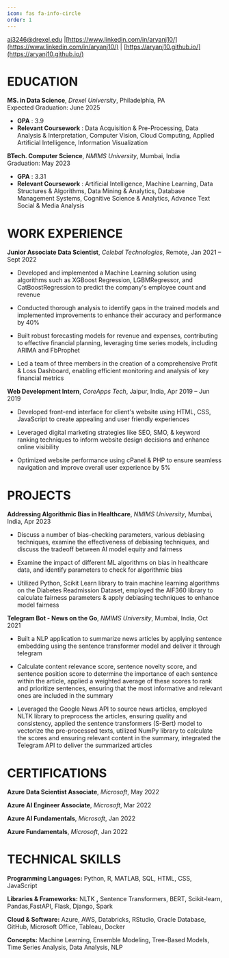 ```yaml
---
icon: fas fa-info-circle
order: 1
---
```


[aj3246@drexel.edu](mailto:aj3246@drexel.edu) |[https://www.linkedin.com/in/aryanj10/](https://www.linkedin.com/in/aryanj10/) | [https://aryanj10.github.io/](https://aryanj10.github.io/)

# EDUCATION

**MS. in Data Science**, _Drexel University_, Philadelphia, PA   
Expected Graduation: June 2025

- **GPA** : 3.9
- **Relevant Coursework** : Data Acquisition & Pre-Processing, Data Analysis & Interpretation, Computer Vision, Cloud Computing, Applied Artificial Intelligence, Information Visualization

**BTech. Computer Science**, _NMIMS University_, Mumbai, India   
Graduation: May 2023

- **GPA** : 3.31
- **Relevant Coursework** : Artificial Intelligence, Machine Learning, Data Structures & Algorithms, Data Mining & Analytics, Database Management Systems, Cognitive Science & Analytics, Advance Text Social & Media Analysis

# WORK EXPERIENCE

**Junior Associate Data Scientist**, _Celebal Technologies_,  Remote,  Jan 2021 – Sept 2022

- Developed and implemented a Machine Learning solution using algorithms such as XGBoost Regression, LGBMRegressor, and CatBoostRegression to predict the company's employee count and revenue

- Conducted thorough analysis to identify gaps in the trained models and implemented improvements to enhance their accuracy and performance by 40%

- Built robust forecasting models for revenue and expenses, contributing to effective financial planning, leveraging time series models, including ARIMA and FbProphet

- Led a team of three members in the creation of a comprehensive Profit & Loss Dashboard, enabling efficient monitoring and analysis of key financial metrics

**Web Development Intern**, _CoreApps Tech_, Jaipur, India, Apr 2019 – Jun 2019

- Developed front-end interface for client's website using HTML, CSS, JavaScript to create appealing and user friendly experiences

- Leveraged digital marketing strategies like SEO, SMO, & keyword ranking techniques to inform website design decisions and enhance online visibility
- Optimized website performance using cPanel & PHP to ensure seamless navigation and improve overall user experience by 5%

# PROJECTS

**Addressing Algorithmic Bias in Healthcare**, _NMIMS University_, Mumbai, India, Apr 2023

- Discuss a number of bias-checking parameters, various debiasing techniques, examine the effectiveness of debiasing techniques, and discuss the tradeoff between AI model equity and fairness

- Examine the impact of different ML algorithms on bias in healthcare data, and identify parameters to check for algorithmic bias

- Utilized Python, Scikit Learn library to train machine learning algorithms on the Diabetes Readmission Dataset, employed the AIF360 library to calculate fairness parameters & apply debiasing techniques to enhance model fairness

**Telegram Bot - News on the Go**, _NMIMS University_, Mumbai, India, Oct 2021

- Built a NLP application to summarize news articles by applying sentence embedding using the sentence transformer model and deliver it through telegram

- Calculate content relevance score, sentence novelty score, and sentence position score to determine the importance of each sentence within the article, applied a weighted average of these scores to rank and prioritize sentences, ensuring that the most informative and relevant ones are included in the summary

- Leveraged the Google News API to source news articles, employed NLTK library to preprocess the articles, ensuring quality and consistency, applied the sentence transformers (S-Bert) model to vectorize the pre-processed texts, utilized NumPy library to calculate the scores and ensuring relevant content in the summary, integrated the Telegram API to deliver the summarized articles

# CERTIFICATIONS

**Azure Data Scientist Associate**, _Microsoft_, May 2022

**Azure AI Engineer Associate**, _Microsoft_, Mar 2022

**Azure AI Fundamentals**, _Microsoft_, Jan 2022

**Azure Fundamentals**, _Microsoft_, Jan 2022

# TECHNICAL SKILLS

**Programming Languages:** Python, R, MATLAB, SQL, HTML, CSS, JavaScript

**Libraries & Frameworks:** NLTK **,** Sentence Transformers, BERT, Scikit-learn, Pandas,FastAPI, Flask, Django, Spark

**Cloud & Software:** Azure, AWS, Databricks, RStudio, Oracle Database, GitHub, Microsoft Office, Tableau, Docker

**Concepts:** Machine Learning, Ensemble Modeling, Tree-Based Models, Time Series Analysis, Data Analysis, NLP
